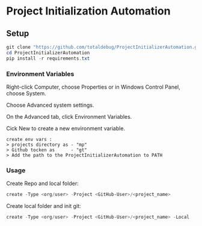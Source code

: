 # Project Initialization Automation

## Setup

```powershell
git clone "https://github.com/totaldebug/ProjectInitializerAutomation.git"
cd ProjectInitializerAutomation
pip install -r requirements.txt
```

### Environment Variables

Right-click Computer, choose Properties or in Windows Control Panel, choose System.

Choose Advanced system settings.

On the Advanced tab, click Environment Variables.

Cick New to create a new environment variable.

```shell
create env vars :
> projects directory as - "mp"
> Github tocken as      - "gt"
> Add the path to the ProjectInitializerAutomation to PATH
```

### Usage

Create Repo and local folder:

```powershell
create -Type <org/user> -Project <GitHub-User>/<project_name>
```

Create local folder and init git:

```powershell
create -Type <org/user> -Project <GitHub-User>/<project_name> -Local
```
